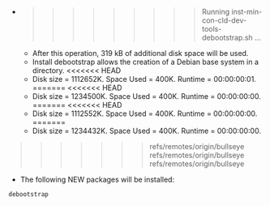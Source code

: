 * >>>>>>>>> Running inst-min-con-cld-dev-tools-debootstrap.sh ...
  * After this operation, 319 kB of additional disk space will be used.
  * Install debootstrap allows the creation of a Debian base system in a directory.
<<<<<<< HEAD
  * Disk size = 1112652K. Space Used = 400K. Runtime = 00:00:00:01.
=======
<<<<<<< HEAD
  * Disk size = 1234500K. Space Used = 400K. Runtime = 00:00:00:00.
=======
<<<<<<< HEAD
  * Disk size = 1112552K. Space Used = 400K. Runtime = 00:00:00:00.
=======
  * Disk size = 1234432K. Space Used = 400K. Runtime = 00:00:00:00.
>>>>>>> refs/remotes/origin/bullseye
>>>>>>> refs/remotes/origin/bullseye
>>>>>>> refs/remotes/origin/bullseye
  * The following NEW packages will be installed:
  ```bash
debootstrap
  ```
